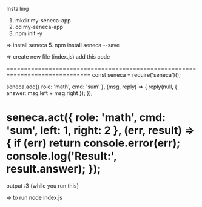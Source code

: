 Installing 
1. mkdir my-seneca-app
2. cd my-seneca-app
3. npm init -y

=> install seneca 
5. npm install seneca --save

=> create new file (index.js)
add this code 

==============================================================================
const seneca = require('seneca')();

seneca.add({ role: 'math', cmd: 'sum' }, (msg, reply) => {
  reply(null, { answer: msg.left + msg.right });
});

seneca.act({ role: 'math', cmd: 'sum', left: 1, right: 2 }, (err, result) => {
  if (err) return console.error(err);
  console.log('Result:', result.answer);
});
==============================================================================
output :3 {while you run this}

=> to run 
node index.js




